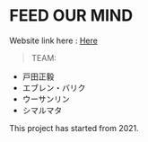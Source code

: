 # FEED OUR MIND
Website link here : [Here ](https://www.feedourmind.com/)

> TEAM: 

 - 戸田正毅
 - エブレン・バリク
 - ウーサンリン
 - シマルマタ


This project has started from 2021.
